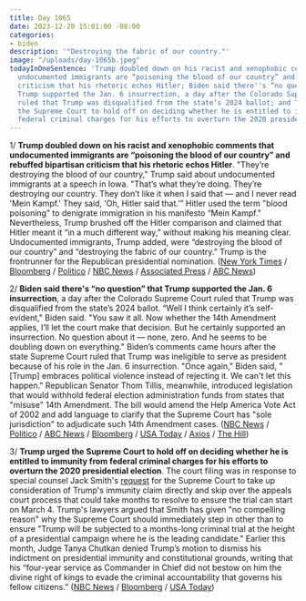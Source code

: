 ```yaml
---
title: Day 1065
date: 2023-12-20 15:01:00 -08:00
categories:
- biden
description: '"Destroying the fabric of our country."'
image: "/uploads/day-1065b.jpeg"
todayInOneSentence: 'Trump doubled down on his racist and xenophobic comments that
  undocumented immigrants are “poisoning the blood of our country” and rebuffed bipartisan
  criticism that his rhetoric echos Hitler; Biden said there''s “no question” that
  Trump supported the Jan. 6 insurrection, a day after the Colorado Supreme Court
  ruled that Trump was disqualified from the state’s 2024 ballot; and Trump urged
  the Supreme Court to hold off on deciding whether he is entitled to immunity from
  federal criminal charges for his efforts to overturn the 2020 presidential election. '
---
```


1/ **Trump doubled down on his racist and xenophobic comments that undocumented immigrants are “poisoning the blood of our country” and rebuffed bipartisan criticism that his rhetoric echos Hitler**. "They’re destroying the blood of our country," Trump said about undocumented immigrants at a speech in Iowa. "That’s what they’re doing. They’re destroying our country. They don’t like it when I said that — and I never read 'Mein Kampf.' They said, ‘Oh, Hitler said that.’” Hitler used the term "blood poisoning" to denigrate immigration in his manifesto “Mein Kampf." Nevertheless, Trump brushed off the Hitler comparison and claimed that Hitler meant it “in a much different way,” without making his meaning clear. Undocumented immigrants, Trump added, were “destroying the blood of our country” and “destroying the fabric of our country.” Trump is the frontrunner for the Republican presidential nomination. ([New York Times](https://www.nytimes.com/2023/12/19/us/politics/trump-immigrants-hitler-mein-kampf.html) / [Bloomberg](https://www.bloomberg.com/news/articles/2023-12-20/trump-in-iowa-says-immigrants-ruining-the-fabric-of-us?sref=MIBMEEoj) / [Politico](https://www.politico.com/news/2023/12/19/trump-immigration-comments-hitler-00132613) / [NBC News](https://www.nbcnews.com/politics/donald-trump/trump-doubles-immigrant-blood-remark-says-never-read-mein-kampf-rcna130535) / [Associated Press](https://apnews.com/article/donald-trump-immigration-iowa-dff7f632948fa6511fb7d1955a28610c) / [ABC News](https://abcnews.go.com/Politics/trump-claims-read-hitlers-mein-kampf-doubles-anti/story?id=105794639))

2/ **Biden said there's “no question” that Trump supported the Jan. 6 insurrection**, a day after the Colorado Supreme Court ruled that Trump was disqualified from the state’s 2024 ballot. “Well I think certainly it’s self-evident," Biden said. "You saw it all. Now whether the 14th Amendment applies, I’ll let the court make that decision. But he certainly supported an insurrection. No question about it — none, zero. And he seems to be doubling down on everything." Biden’s comments came hours after the state Supreme Court ruled that Trump was ineligible to serve as president because of his role in the Jan. 6 insurrection. "Once again," Biden said, "[Trump] embraces political violence instead of rejecting it. We can't let this happen." Republican Senator Thom Tillis, meanwhile, introduced legislation that would withhold federal election administration funds from states that "misuse" 14th Amendment. The bill would amend the Help America Vote Act of 2002 and add language to clarify that the Supreme Court has "sole jurisdiction" to adjudicate such 14th Amendment cases. ([NBC News](https://www.nbcnews.com/politics/white-house/biden-colorado-14th-amendment-decision-s-no-question-trump-supported-i-rcna130653) / [Politico](https://www.politico.com/news/2023/12/20/biden-trumps-an-insurrectionist-but-courts-can-decide-his-ballot-fate-00132697) / [ABC News](https://abcnews.go.com/Politics/biden-claims-trump-embraces-political-violence-plays-poor/story?id=105793235) / [Bloomberg](https://www.bloomberg.com/news/articles/2023-12-20/biden-slams-trump-s-jan-6-role-won-t-weigh-in-on-colorado-ballot-access-case?sref=MIBMEEoj) / [USA Today](https://www.usatoday.com/story/news/politics/2023/12/20/tillis-bill-colorado-disqualifies-trump/71982452007/) / [Axios](https://www.axios.com/2023/12/20/congress-trump-colorado-supreme-court-2024) / [The Hill](https://thehill.com/homenews/senate/4368856-sen-tillis-introduce-legislation-barring-federal-funds-from-states-misusing-14th-amendment/))

3/ **Trump urged the Supreme Court to hold off on deciding whether he is entitled to immunity from federal criminal charges for his efforts to overturn the 2020 presidential election**. The court filing was in response to special counsel Jack Smith's [request](https://whatthefuckjusthappenedtoday.com/2023/12/11/day-1056/#1-special-counsel-jack-smith-urged-t) for the Supreme Court to take up consideration of Trump's immunity claim directly and skip over the appeals court process that could take months to resolve to ensure the trial can start on March 4. Trump's lawyers argued that Smith has given "no compelling reason" why the Supreme Court should immediately step in other than to ensure "Trump will be subjected to a months-long criminal trial at the height of a presidential campaign where he is the leading candidate." Earlier this month, Judge Tanya Chutkan denied Trump’s motion to dismiss his indictment on presidential immunity and constitutional grounds, writing that his “four-year service as Commander in Chief did not bestow on him the divine right of kings to evade the criminal accountability that governs his fellow citizens.” ([NBC News](https://www.nbcnews.com/politics/supreme-court/trump-urges-supreme-court-not-intervene-immediately-election-interfere-rcna130417) / [Bloomberg](https://www.bloomberg.com/news/articles/2023-12-20/trump-urges-supreme-court-not-to-fast-track-dc-immunity-claim?sref=MIBMEEoj) / [USA Today](https://www.usatoday.com/story/news/politics/2023/12/20/trump-supreme-court-immunity-jack-smith/71934706007/))


